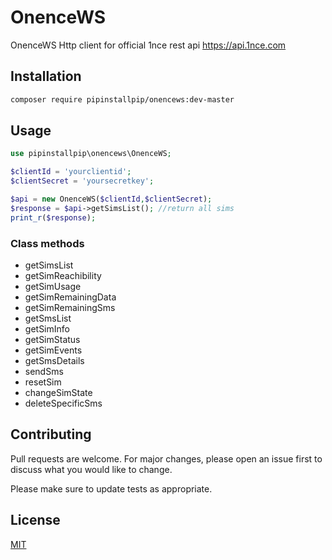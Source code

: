 # OnenceWS

OnenceWS Http client for official 1nce rest api https://api.1nce.com

## Installation


```bash
composer require pipinstallpip/onencews:dev-master
```

## Usage

```php
use pipinstallpip\onencews\OnenceWS;

$clientId = 'yourclientid';
$clientSecret = 'yoursecretkey';

$api = new OnenceWS($clientId,$clientSecret);
$response = $api->getSimsList(); //return all sims
print_r($response);
```
### Class methods

- getSimsList
- getSimReachibility
- getSimUsage
- getSimRemainingData
- getSimRemainingSms
- getSmsList
- getSimInfo
- getSimStatus
- getSimEvents
- getSmsDetails
- sendSms
- resetSim
- changeSimState
- deleteSpecificSms


## Contributing
Pull requests are welcome. For major changes, please open an issue first to discuss what you would like to change.

Please make sure to update tests as appropriate.

## License
[MIT](https://choosealicense.com/licenses/mit/)